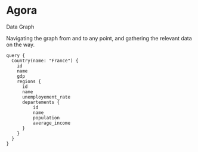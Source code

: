 # Agora
Data Graph


Navigating the graph from and to any point, and gathering the relevant data on the way.

```
query {
  Country(name: "France") {
    id
    name
    gdp
    regions {
      id
      name
      unemployement_rate
      departements {
          id
          name
          population
          average_income
      }
    }
  }
}
```
